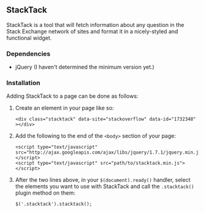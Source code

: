 <h2>StackTack</h2>
<p>StackTack is a tool that will fetch information about any question in the Stack Exchange network of sites and format it in a nicely-styled and functional widget.</p>

<h3>Dependencies</h3>
<ul>
  <li>jQuery (I haven't determined the minimum version yet.)</li>
</ul>

<h3>Installation</h3>
<p>Adding StackTack to a page can be done as follows:</p>
<ol>
  <li>
    Create an element in your page like so:
    <pre><code>&lt;div class="stacktack" data-site="stackoverflow" data-id="1732348" &gt;&lt;/div&gt;</code></pre>
  </li>
  <li>
    Add the following to the end of the <code>&lt;body&gt;</code> section of your page:
    <pre><code>&lt;script type="text/javascript" src="http://ajax.googleapis.com/ajax/libs/jquery/1.7.1/jquery.min.js"&gt;&lt;/script&gt;
&lt;script type="text/javascript" src="path/to/stacktack.min.js"&gt;&lt;/script&gt;</code></pre>
  </li>
  <li>
    After the two lines above, in your <code>$(document).ready()</code> handler, select the elements you want to use with StackTack and call the <code>.stacktack()</code> plugin method on them:
    <pre><code>$('.stacktack').stacktack();</code></pre>
  </li>
</ol>
